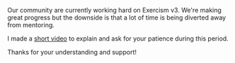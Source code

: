Our community are currently working hard on Exercism v3. We're making great progress but the downside is that a lot of time is being diverted away from mentoring.

I made a [short video](https://www.youtube.com/watch?v=XiV_vYn1Ea8) to explain and ask for your patience during this period.

Thanks for your understanding and support!
